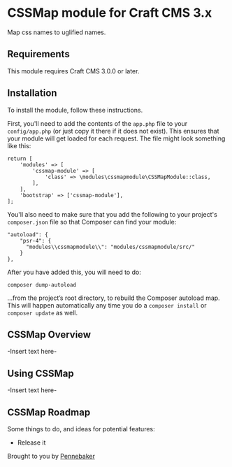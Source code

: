 # CSSMap module for Craft CMS 3.x

Map css names to uglified names.

## Requirements

This module requires Craft CMS 3.0.0 or later.

## Installation

To install the module, follow these instructions.

First, you'll need to add the contents of the `app.php` file to your `config/app.php` (or just copy it there if it does not exist). This ensures that your module will get loaded for each request. The file might look something like this:
```
return [
    'modules' => [
        'cssmap-module' => [
            'class' => \modules\cssmapmodule\CSSMapModule::class,
        ],
    ],
    'bootstrap' => ['cssmap-module'],
];
```
You'll also need to make sure that you add the following to your project's `composer.json` file so that Composer can find your module:

    "autoload": {
        "psr-4": {
          "modules\\cssmapmodule\\": "modules/cssmapmodule/src/"
        }
    },

After you have added this, you will need to do:

    composer dump-autoload

 …from the project’s root directory, to rebuild the Composer autoload map. This will happen automatically any time you do a `composer install` or `composer update` as well.

## CSSMap Overview

-Insert text here-

## Using CSSMap

-Insert text here-

## CSSMap Roadmap

Some things to do, and ideas for potential features:

* Release it

Brought to you by [Pennebaker](https://pennebaker.com)
